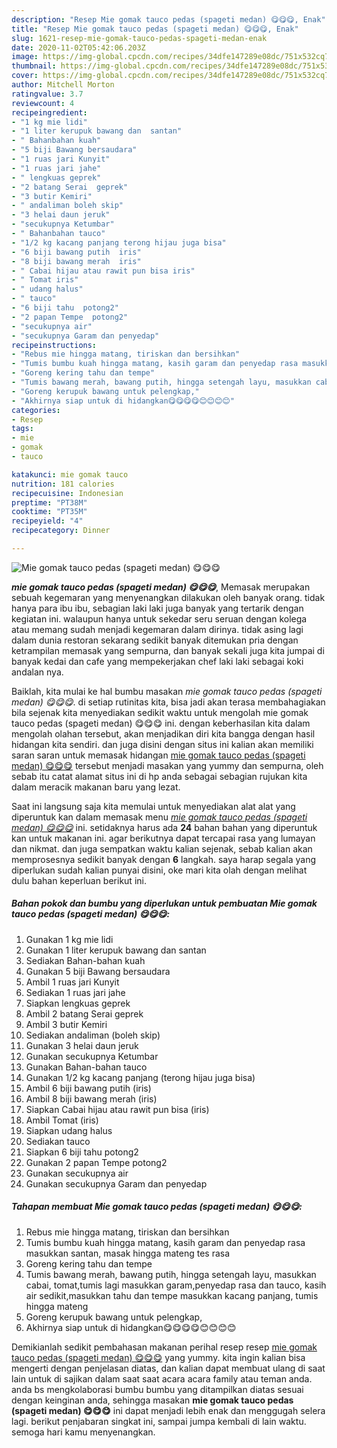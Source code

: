 ```yaml
---
description: "Resep Mie gomak tauco pedas (spageti medan) 😋😋😋, Enak"
title: "Resep Mie gomak tauco pedas (spageti medan) 😋😋😋, Enak"
slug: 1621-resep-mie-gomak-tauco-pedas-spageti-medan-enak
date: 2020-11-02T05:42:06.203Z
image: https://img-global.cpcdn.com/recipes/34dfe147289e08dc/751x532cq70/mie-gomak-tauco-pedas-spageti-medan-😋😋😋-foto-resep-utama.jpg
thumbnail: https://img-global.cpcdn.com/recipes/34dfe147289e08dc/751x532cq70/mie-gomak-tauco-pedas-spageti-medan-😋😋😋-foto-resep-utama.jpg
cover: https://img-global.cpcdn.com/recipes/34dfe147289e08dc/751x532cq70/mie-gomak-tauco-pedas-spageti-medan-😋😋😋-foto-resep-utama.jpg
author: Mitchell Morton
ratingvalue: 3.7
reviewcount: 4
recipeingredient:
- "1 kg mie lidi"
- "1 liter kerupuk bawang dan  santan"
- " Bahanbahan kuah"
- "5 biji Bawang bersaudara"
- "1 ruas jari Kunyit"
- "1 ruas jari jahe"
- " lengkuas geprek"
- "2 batang Serai  geprek"
- "3 butir Kemiri"
- " andaliman boleh skip"
- "3 helai daun jeruk"
- "secukupnya Ketumbar"
- " Bahanbahan tauco"
- "1/2 kg kacang panjang terong hijau juga bisa"
- "6 biji bawang putih  iris"
- "8 biji bawang merah  iris"
- " Cabai hijau atau rawit pun bisa iris"
- " Tomat iris"
- " udang halus"
- " tauco"
- "6 biji tahu  potong2"
- "2 papan Tempe  potong2"
- "secukupnya air"
- "secukupnya Garam dan penyedap"
recipeinstructions:
- "Rebus mie hingga matang, tiriskan dan bersihkan"
- "Tumis bumbu kuah hingga matang, kasih garam dan penyedap rasa masukkan santan, masak hingga mateng tes rasa"
- "Goreng kering tahu dan tempe"
- "Tumis bawang merah, bawang putih, hingga setengah layu, masukkan cabai, tomat,tumis lagi masukkan garam,penyedap rasa dan tauco, kasih air sedikit,masukkan tahu dan tempe masukkan kacang panjang, tumis hingga mateng"
- "Goreng kerupuk bawang untuk pelengkap,"
- "Akhirnya siap untuk di hidangkan😋😋😋😋😊😊😊😊"
categories:
- Resep
tags:
- mie
- gomak
- tauco

katakunci: mie gomak tauco 
nutrition: 181 calories
recipecuisine: Indonesian
preptime: "PT38M"
cooktime: "PT35M"
recipeyield: "4"
recipecategory: Dinner

---
```



![Mie gomak tauco pedas (spageti medan) 😋😋😋](https://img-global.cpcdn.com/recipes/34dfe147289e08dc/751x532cq70/mie-gomak-tauco-pedas-spageti-medan-😋😋😋-foto-resep-utama.jpg)

<b><i>mie gomak tauco pedas (spageti medan) 😋😋😋</i></b>, Memasak merupakan sebuah kegemaran yang menyenangkan dilakukan oleh banyak orang. tidak hanya para ibu ibu, sebagian laki laki juga banyak yang tertarik dengan kegiatan ini. walaupun hanya untuk sekedar seru seruan dengan kolega atau memang sudah menjadi kegemaran dalam dirinya. tidak asing lagi dalam dunia restoran sekarang sedikit banyak ditemukan pria dengan ketrampilan memasak yang sempurna, dan banyak sekali juga kita jumpai di banyak kedai dan cafe yang mempekerjakan chef laki laki sebagai koki andalan nya.

Baiklah, kita mulai ke hal bumbu masakan <i>mie gomak tauco pedas (spageti medan) 😋😋😋</i>. di setiap rutinitas kita, bisa jadi akan terasa membahagiakan bila sejenak kita menyediakan sedikit waktu untuk mengolah mie gomak tauco pedas (spageti medan) 😋😋😋 ini. dengan keberhasilan kita dalam mengolah olahan tersebut, akan menjadikan diri kita bangga dengan hasil hidangan kita sendiri. dan juga disini dengan situs ini kalian akan memiliki saran saran untuk memasak hidangan <u>mie gomak tauco pedas (spageti medan) 😋😋😋</u> tersebut menjadi masakan yang yummy dan sempurna, oleh sebab itu catat alamat situs ini di hp anda sebagai sebagian rujukan kita dalam meracik makanan baru yang lezat.




Saat ini langsung saja kita memulai untuk menyediakan alat alat yang diperuntuk kan dalam memasak menu <u><i>mie gomak tauco pedas (spageti medan) 😋😋😋</i></u> ini. setidaknya harus ada <b>24</b> bahan bahan yang diperuntuk kan untuk makanan ini. agar berikutnya dapat tercapai rasa yang lumayan dan nikmat. dan juga sempatkan waktu kalian sejenak, sebab kalian akan memprosesnya sedikit banyak dengan <b>6</b> langkah. saya harap segala yang diperlukan sudah kalian punyai disini, oke mari kita olah dengan melihat dulu bahan keperluan berikut ini.

<!--inarticleads1-->

##### Bahan pokok dan bumbu yang diperlukan untuk pembuatan Mie gomak tauco pedas (spageti medan) 😋😋😋:

1. Gunakan 1 kg mie lidi
1. Gunakan 1 liter kerupuk bawang dan  santan
1. Sediakan  Bahan-bahan kuah
1. Gunakan 5 biji Bawang bersaudara
1. Ambil 1 ruas jari Kunyit
1. Sediakan 1 ruas jari jahe
1. Siapkan  lengkuas geprek
1. Ambil 2 batang Serai  geprek
1. Ambil 3 butir Kemiri
1. Sediakan  andaliman (boleh skip)
1. Gunakan 3 helai daun jeruk
1. Gunakan secukupnya Ketumbar
1. Gunakan  Bahan-bahan tauco
1. Gunakan 1/2 kg kacang panjang (terong hijau juga bisa)
1. Ambil 6 biji bawang putih  (iris)
1. Ambil 8 biji bawang merah  (iris)
1. Siapkan  Cabai hijau atau rawit pun bisa (iris)
1. Ambil  Tomat (iris)
1. Siapkan  udang halus
1. Sediakan  tauco
1. Siapkan 6 biji tahu  potong2
1. Gunakan 2 papan Tempe  potong2
1. Gunakan secukupnya air
1. Gunakan secukupnya Garam dan penyedap




<!--inarticleads2-->

##### Tahapan membuat Mie gomak tauco pedas (spageti medan) 😋😋😋:

1. Rebus mie hingga matang, tiriskan dan bersihkan
1. Tumis bumbu kuah hingga matang, kasih garam dan penyedap rasa masukkan santan, masak hingga mateng tes rasa
1. Goreng kering tahu dan tempe
1. Tumis bawang merah, bawang putih, hingga setengah layu, masukkan cabai, tomat,tumis lagi masukkan garam,penyedap rasa dan tauco, kasih air sedikit,masukkan tahu dan tempe masukkan kacang panjang, tumis hingga mateng
1. Goreng kerupuk bawang untuk pelengkap,
1. Akhirnya siap untuk di hidangkan😋😋😋😋😊😊😊😊




Demikianlah sedikit pembahasan makanan perihal resep resep <u>mie gomak tauco pedas (spageti medan) 😋😋😋</u> yang yummy. kita ingin kalian bisa mengerti dengan penjelasan diatas, dan kalian dapat membuat ulang di saat lain untuk di sajikan dalam saat saat acara acara family atau teman anda. anda bs mengkolaborasi bumbu bumbu yang ditampilkan diatas sesuai dengan keinginan anda, sehingga masakan <b>mie gomak tauco pedas (spageti medan) 😋😋😋</b> ini dapat menjadi lebih enak dan menggugah selera lagi. berikut penjabaran singkat ini, sampai jumpa kembali di lain waktu. semoga hari kamu menyenangkan.

